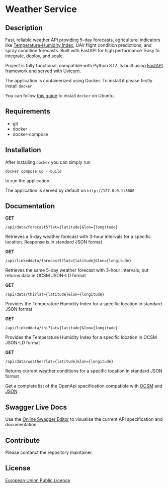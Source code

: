 # Weather Service

## Description
Fast, reliable weather API providing 5-day forecasts, agricultural indicators like [Temperature-Humidity Index](https://www.pericoli.com/en/temperature-humidity-index-what-you-need-to-know-about-it/), UAV flight condition predictions, and spray condition forecasts. Built with FastAPI for high performance. Easy to integrate, deploy, and scale.


Project is fully functional, compatible with Python 3.12. Is built using [FastAPI](https://fastapi.tiangolo.com/) framework and served with [Uvicorn](https://www.uvicorn.org).

The application is containerized using Docker. To install it please firstly install `docker`

You can follow [this guide](https://docs.docker.com/engine/install/ubuntu/) to install `docker` on Ubuntu.

## Requirements
- git
- docker
- docker-compose

## Installation
After installing `docker` you can simply run

```
docker compose up --build
```

to run the application.

The application is served by default on `http://127.0.0.1:8000`

## Documentation

**GET**
```
/api/data/forecast5?lat={latitude}&lon={longitude}
```
Retrieves a 5-day weather forecast with 3-hour intervals for a specific location. Response is in standard JSON format

**GET**
```
/api/linkeddata/forecast5?lat={latitude}&lon={longitude}
```
Retrieves the same 5-day weather forecast with 3-hour intervals, but returns data in OCSM JSON-LD format

**GET**
```
/api/data/thi?lat={latitude}&lon={longitude}
```
Provides the Temperature Humidity Index for a specific location in standard JSON format

**GET**
```
/api/linkeddata/thi?lat={latitude}&lon={longitude}
```
Provides the Temperature Humidity Index for a specific location in OCSM JSON-LD format

**GET**
```
/api/data/weather?lat={latitude}&lon={longitude}
```
Returns current weather conditions for a specific location in standard JSON format

Get a complete list of the OpenApi specification compatible with [OCSM](OCSM.md) and [JSON](API.md)

## Swagger Live Docs
Use the [Online Swagger Editor](https://editor-next.swagger.io/?url=https://raw.githubusercontent.com/openagri-eu/weather-service/refs/heads/doc/document-api/openapi.yml) to visualise the current API specification and documentation.

## Contribute

Please contanct the repository maintainer.

## License

[European Union Public Licence](LICENSE)







